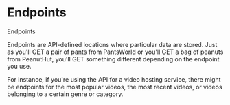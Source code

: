 # Endpoints



Endpoints

Endpoints are API-defined locations where particular data are stored. Just as you'll GET a pair of pants from PantsWorld or you'll GET a bag of peanuts from PeanutHut, you'll GET something different depending on the endpoint you use.

For instance, if you're using the API for a video hosting service, there might be endpoints for the most popular videos, the most recent videos, or videos belonging to a certain genre or category.


















